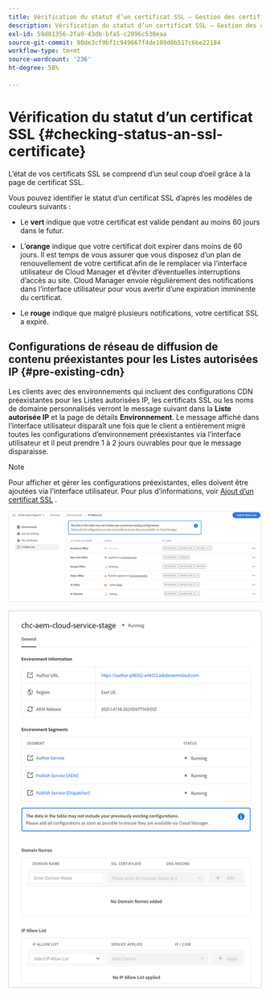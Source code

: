```yaml
---
title: Vérification du statut d’un certificat SSL – Gestion des certificats SSL
description: Vérification du statut d’un certificat SSL – Gestion des certificats SSL
exl-id: 59d81356-2fa9-43db-bfa5-c2896c530eaa
source-git-commit: 90de3cf9bf1c949667f4de109d0b517c6be22184
workflow-type: tm+mt
source-wordcount: '236'
ht-degree: 58%

---
```


# Vérification du statut d’un certificat SSL {#checking-status-an-ssl-certificate}

L’état de vos certificats SSL se comprend d’un seul coup d’oeil grâce à la page de certificat SSL.

Vous pouvez identifier le statut d’un certificat SSL d’après les modèles de couleurs suivants :

* Le **vert**
indique que votre certificat est valide pendant au moins 60 jours dans le futur.

* L’**orange**
indique que votre certificat doit expirer dans moins de 60 jours. Il est temps de vous assurer que vous disposez d’un plan de renouvellement de votre certificat afin de le remplacer via l’interface utilisateur de Cloud Manager et d’éviter d’éventuelles interruptions d’accès au site. Cloud Manager envoie régulièrement des notifications dans l’interface utilisateur pour vous avertir d’une expiration imminente du certificat.

* Le **rouge**
indique que malgré plusieurs notifications, votre certificat SSL a expiré.

## Configurations de réseau de diffusion de contenu préexistantes pour les Listes autorisées IP {#pre-existing-cdn}

Les clients avec des environnements qui incluent des configurations CDN préexistantes pour les Listes autorisées IP, les certificats SSL ou les noms de domaine personnalisés verront le message suivant dans la **Liste autorisée IP** et la page de détails **Environnement**. Le message affiché dans l’interface utilisateur disparaît une fois que le client a entièrement migré toutes les configurations d’environnement préexistantes via l’interface utilisateur et il peut prendre 1 à 2 jours ouvrables pour que le message disparaisse.

>[!NOTE]
>Pour afficher et gérer les configurations préexistantes, elles doivent être ajoutées via l’interface utilisateur. Pour plus d’informations, voir [Ajout d’un certificat SSL](/help/implementing/cloud-manager/managing-ssl-certifications/add-ssl-certificate.md) .

![](/help/implementing/cloud-manager/assets/ip-allow-list-message1.png)

![](/help/implementing/cloud-manager/assets/ip-allow-list-message2.png)
